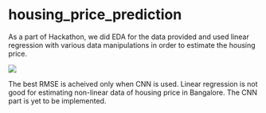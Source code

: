 # housing_price_prediction

As a part of Hackathon, we did EDA for the data provided and used linear regression with various data manipulations in order to estimate the housing price.

![]('Housing_Price_EDA.png')

The best RMSE is acheived only when CNN is used. Linear regression is not good for estimating non-linear data of housing price in Bangalore. The CNN part is yet to be implemented.
